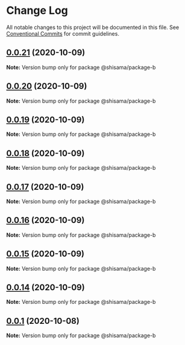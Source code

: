 # Change Log

All notable changes to this project will be documented in this file.
See [Conventional Commits](https://conventionalcommits.org) for commit guidelines.

## [0.0.21](https://github.com/shisama/github-action-release-test/compare/@shisama/package-b@0.0.20...@shisama/package-b@0.0.21) (2020-10-09)

**Note:** Version bump only for package @shisama/package-b





## [0.0.20](https://github.com/shisama/github-action-release-test/compare/@shisama/package-b@0.0.19...@shisama/package-b@0.0.20) (2020-10-09)

**Note:** Version bump only for package @shisama/package-b





## [0.0.19](https://github.com/shisama/github-action-release-test/compare/@shisama/package-b@0.0.18...@shisama/package-b@0.0.19) (2020-10-09)

**Note:** Version bump only for package @shisama/package-b





## [0.0.18](https://github.com/shisama/github-action-release-test/compare/@shisama/package-b@0.0.17...@shisama/package-b@0.0.18) (2020-10-09)

**Note:** Version bump only for package @shisama/package-b





## [0.0.17](https://github.com/shisama/github-action-release-test/compare/@shisama/package-b@0.0.16...@shisama/package-b@0.0.17) (2020-10-09)

**Note:** Version bump only for package @shisama/package-b





## [0.0.16](https://github.com/shisama/github-action-release-test/compare/@shisama/package-b@0.0.15...@shisama/package-b@0.0.16) (2020-10-09)

**Note:** Version bump only for package @shisama/package-b





## [0.0.15](https://github.com/shisama/github-action-release-test/compare/@shisama/package-b@0.0.14...@shisama/package-b@0.0.15) (2020-10-09)

**Note:** Version bump only for package @shisama/package-b





## [0.0.14](https://github.com/shisama/github-action-release-test/compare/@shisama/package-b@0.0.13...@shisama/package-b@0.0.14) (2020-10-09)

**Note:** Version bump only for package @shisama/package-b





## [0.0.1](https://github.com/shisama/github-action-release-test/compare/@shisama/package-b@0.0.1...@shisama/package-b@0.0.1) (2020-10-08)

**Note:** Version bump only for package @shisama/package-b
